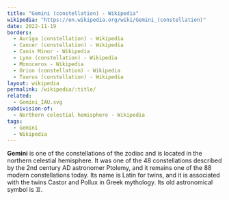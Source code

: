 ```yaml
---
title: "Gemini (constellation) - Wikipedia"
wikipedia: "https://en.wikipedia.org/wiki/Gemini_(constellation)"
date: 2022-11-19
borders:
  - Auriga (constellation) - Wikipedia
  - Cancer (constellation) - Wikipedia
  - Canis Minor - Wikipedia
  - Lynx (constellation) - Wikipedia
  - Monoceros - Wikipedia
  - Orion (constellation) - Wikipedia
  - Taurus (constellation) - Wikipedia
layout: wikipedia
permalink: /wikipedia/:title/
related:
  - Gemini_IAU.svg
subdivision-of:
  - Northern celestial hemisphere - Wikipedia
tags:
  - Gemini
  - Wikipedia
---
```

**Gemini** is one of the constellations of the zodiac and is located in the northern celestial hemisphere. It was one of the 48 constellations described by the 2nd century AD astronomer Ptolemy, and it remains one of the 88 modern constellations today. Its name is Latin for twins, and it is associated with the twins Castor and Pollux in Greek mythology. Its old astronomical symbol is ♊︎.